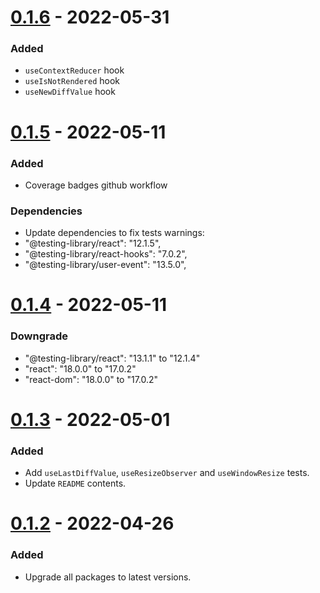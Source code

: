# [0.1.6]() - 2022-05-31

### Added

- `useContextReducer` hook
- `useIsNotRendered` hook
- `useNewDiffValue` hook

# [0.1.5]() - 2022-05-11

### Added

- Coverage badges github workflow

### Dependencies

- Update dependencies to fix tests warnings:
- "@testing-library/react": "12.1.5",
- "@testing-library/react-hooks": "7.0.2",
- "@testing-library/user-event": "13.5.0",

# [0.1.4]() - 2022-05-11

### Downgrade

- "@testing-library/react": "13.1.1" to "12.1.4"
- "react": "18.0.0" to "17.0.2"
- "react-dom": "18.0.0" to "17.0.2"

# [0.1.3]() - 2022-05-01

### Added

- Add `useLastDiffValue`, `useResizeObserver` and `useWindowResize` tests.
- Update `README` contents.

# [0.1.2]() - 2022-04-26

### Added

- Upgrade all packages to latest versions.
